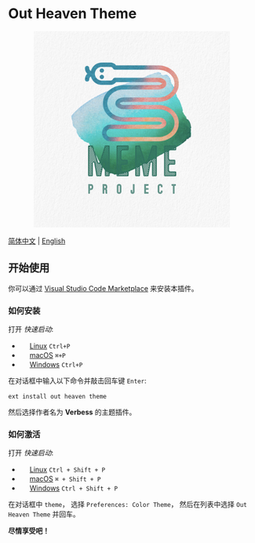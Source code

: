 # Out Heaven Theme
<p align="center"><img width="400px" src="../images/MEME.jpg"></p>

[简体中文](documents/zh-cn.md) | [English](./README.md)

## 开始使用
你可以通过 [Visual Studio Code Marketplace](https://marketplace.visualstudio.com/items?itemName=Verbess.out-heaven-theme) 来安装本插件。
### 如何安装
打开 *快速启动*:
  - <img src="https://www.kernel.org/theme/images/logos/favicon.png" width=16 height=16/> <a href="https://code.visualstudio.com/shortcuts/keyboard-shortcuts-linux.pdf">Linux</a> `Ctrl+P`
  - <img src="https://developer.apple.com/favicon.ico" width=16 height=16/> <a href="https://code.visualstudio.com/shortcuts/keyboard-shortcuts-macos.pdf">macOS</a> `⌘+P`
  - <img src="https://www.microsoft.com/favicon.ico" width=16 height=16/> <a href="https://code.visualstudio.com/shortcuts/keyboard-shortcuts-windows.pdf">Windows</a> `Ctrl+P`

在对话框中输入以下命令并敲击回车键 `Enter`:

```shell
ext install out heaven theme
```

然后选择作者名为 **Verbess** 的主题插件。
### 如何激活

打开 *快速启动*:

  - <img src="https://www.kernel.org/theme/images/logos/favicon.png" width=16 height=16/> <a href="https://code.visualstudio.com/shortcuts/keyboard-shortcuts-linux.pdf">Linux</a> `Ctrl + Shift + P`
  - <img src="https://developer.apple.com/favicon.ico" width=16 height=16/> <a href="https://code.visualstudio.com/shortcuts/keyboard-shortcuts-macos.pdf">macOS</a> `⌘ + Shift + P`
  - <img src="https://www.microsoft.com/favicon.ico" width=16 height=16/> <a href="https://code.visualstudio.com/shortcuts/keyboard-shortcuts-windows.pdf">Windows</a> `Ctrl + Shift + P`

在对话框中 `theme`， 选择 `Preferences: Color Theme`， 然后在列表中选择 `Out Heaven Theme` 并回车。 

**尽情享受吧！**
